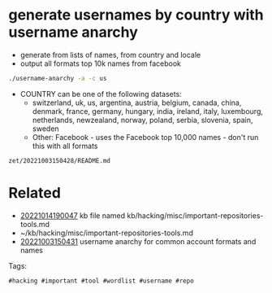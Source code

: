 # generate usernames by country with username anarchy

- generate from lists of names, from country and locale
- output all formats top 10k names from facebook

```bash
./username-anarchy -a -c us
```

- COUNTRY can be one of the following datasets:
  - switzerland, uk, us, argentina, austria, belgium, canada, china, denmark, france, germany, hungary, india, ireland, italy, luxembourg, netherlands, newzealand, norway, poland, serbia, slovenia, spain, sweden
  - Other: Facebook - uses the Facebook top 10,000 names - don't run this with all formats

` zet/20221003150428/README.md `

# Related

- [20221014190047](/zet/20221014190047/README.md) kb file named kb/hacking/misc/important-repositories-tools.md
- ~/kb/hacking/misc/important-repositories-tools.md
- [20221003150431](/zet/20221003150431/README.md) username anarchy for common account formats and names

Tags:

    #hacking #important #tool #wordlist #username #repo
